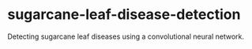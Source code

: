 # sugarcane-leaf-disease-detection
Detecting sugarcane leaf diseases using a convolutional neural network.
